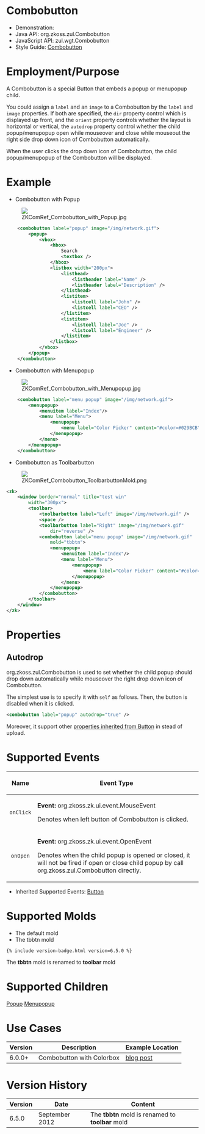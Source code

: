 

# Combobutton

- Demonstration:
- Java API: <javadoc>org.zkoss.zul.Combobutton</javadoc>
- JavaScript API:
  <javadoc directory="jsdoc">zul.wgt.Combobutton</javadoc>
- Style Guide: [
  Combobutton](ZK_Style_Guide/XUL_Component_Specification/Combobutton)

# Employment/Purpose

A Combobutton is a special Button that embeds a popup or menupopup
child.

You could assign a `label` and an `image` to a Combobutton by the
`label` and `image` properties. If both are specified, the `dir`
property control which is displayed up front, and the `orient` property
controls whether the layout is horizontal or vertical, the `autodrop`
property control whether the child popup/menupopup open while mouseover
and close while mouseout the right side drop down icon of Combobutton
automatically.

When the user clicks the drop down icon of Combobutton, the child
popup/menupopup of the Combobutton will be displayed.

# Example

- Combobutton with Popup

<figure>
<img src="images/ZKComRef_Combobutton_with_Popup.jpg
title="ZKComRef_Combobutton_with_Popup.jpg" />
<figcaption>ZKComRef_Combobutton_with_Popup.jpg</figcaption>
</figure>

``` xml
    <combobutton label="popup" image="/img/network.gif">
        <popup>
            <vbox>
                <hbox>
                    Search
                    <textbox />
                </hbox>
                <listbox width="200px">
                    <listhead>
                        <listheader label="Name" />
                        <listheader label="Description" />
                    </listhead>
                    <listitem>
                        <listcell label="John" />
                        <listcell label="CEO" />
                    </listitem>
                    <listitem>
                        <listcell label="Joe" />
                        <listcell label="Engineer" />
                    </listitem>
                </listbox>
            </vbox>
        </popup>
    </combobutton>
```

- Combobutton with Menupopup

<figure>
<img src="images/ZKComRef_Combobutton_with_Menupopup.jpg
title="ZKComRef_Combobutton_with_Menupopup.jpg" />
<figcaption>ZKComRef_Combobutton_with_Menupopup.jpg</figcaption>
</figure>

``` xml
    <combobutton label="menu popup" image="/img/network.gif">
        <menupopup>
            <menuitem label="Index"/>
            <menu label="Menu">
                <menupopup>
                    <menu label="Color Picker" content="#color=#029BCB" />
                </menupopup>
            </menu>
        </menupopup>
    </combobutton>
```

- Combobutton as Toolbarbutton

<figure>
<img src="images/ZKComRef_Combobutton_ToolbarbuttonMold.png‎
title="ZKComRef_Combobutton_ToolbarbuttonMold.png‎" />
<figcaption>ZKComRef_Combobutton_ToolbarbuttonMold.png‎</figcaption>
</figure>

``` xml
<zk>
    <window border="normal" title="test win"
        width="300px">
        <toolbar>
            <toolbarbutton label="Left" image="/img/network.gif" />
            <space />
            <toolbarbutton label="Right" image="/img/network.gif"
                dir="reverse" />
            <combobutton label="menu popup" image="/img/network.gif"
                mold="tbbtn">
                <menupopup>
                    <menuitem label="Index"/>
                    <menu label="Menu">
                        <menupopup>
                            <menu label="Color Picker" content="#color=#029BCB" />
                        </menupopup>
                    </menu>
                </menupopup>
            </combobutton>
        </toolbar>
    </window>
</zk>
```

# Properties

## Autodrop

<javadoc method="setAutodrop(boolean)">org.zkoss.zul.Combobutton</javadoc>
is used to set whether the child popup should drop down automatically
while mouseover the right drop down icon of Combobutton.

The simplest use is to specify it with `self` as follows. Then, the
button is disabled when it is clicked.

``` xml
<combobutton label="popup" autodrop="true" />
```

Moreover, it support other [ properties inherited from
Button](ZK_Component_Reference/Essential_Components/Button#Properties)
in stead of upload.

# Supported Events

<table>
<thead>
<tr class="header">
<th><center>
<p>Name</p>
</center></th>
<th><center>
<p>Event Type</p>
</center></th>
</tr>
</thead>
<tbody>
<tr class="odd">
<td><center>
<p><code>onClick</code></p>
</center></td>
<td><p><strong>Event:</strong>
<javadoc>org.zkoss.zk.ui.event.MouseEvent</javadoc></p>
<p>Denotes when left button of Combobutton is clicked.</p></td>
</tr>
<tr class="even">
<td><center>
<p><code>onOpen</code></p>
</center></td>
<td><p><strong>Event:</strong>
<javadoc>org.zkoss.zk.ui.event.OpenEvent</javadoc></p>
<p>Denotes when the child popup is opened or closed, it will not be
fired if open or close child popup by call
<javadoc method="setOpen(boolean)">org.zkoss.zul.Combobutton</javadoc>
directly.</p></td>
</tr>
</tbody>
</table>

- Inherited Supported Events: [
  Button](ZK_Component_Reference/Essential_Components/Button#Supported_Events)

# Supported Molds

- The default mold
- The tbbtn mold

`{% include version-badge.html version=6.5.0 %}`

The **tbbtn** mold is renamed to **toolbar** mold

# Supported Children

[ Popup](ZK_Component_Reference/Essential_Components/Popup) [
Menupopup](ZK_Component_Reference/Essential_Components/Menu/Menupopup)

# Use Cases

| Version | Description               | Example Location                                              |
|---------|---------------------------|---------------------------------------------------------------|
| 6.0.0+  | Combobutton with Colorbox | [blog post](http://blog.zkoss.org/index.php/tag/combobutton/) |

# Version History



| Version | Date           | Content                                           |
|---------|----------------|---------------------------------------------------|
| 6.5.0   | September 2012 | The **tbbtn** mold is renamed to **toolbar** mold |


